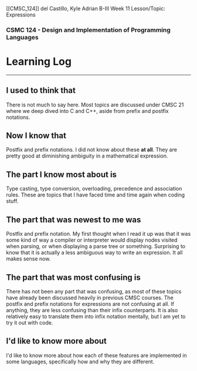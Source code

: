 [[CMSC_124]]
del Castillo, Kyle Adrian B-III
Week 11
Lesson/Topic: Expressions
### CSMC 124 - Design and Implementation of Programming Languages
# Learning Log
---
## I used to think that
There is not much to say here. Most topics are discussed under CMSC 21 where we deep dived into C and C++, aside from prefix and postfix notations.

## Now I know that
Postfix and prefix notations. I did not know about these **at all**. They are pretty good at diminishing ambiguity in a mathematical expression.

## The part I know most about is
Type casting, type conversion, overloading, precedence and association rules. These are topics that I have faced time and time again when coding stuff.

## The part that was newest to me was
Postfix and prefix notation. My first thought when I read it up was that it was some kind of way a compiler or interpreter would display nodes visited when parsing, or when displaying a parse tree or something. Surprising to know that it is actually a less ambiguous way to write an expression. It all makes sense now.

## The part that was most confusing is
There has not been any part that was confusing, as most of these topics have already been discussed heavily in previous CMSC courses. The postfix and prefix notations for expressions are not confusing at all. If anything, they are less confusing than their infix counterparts. It is also relatively easy to translate them into infix notation mentally, but I am yet to try it out with code.

## I'd like to know more about 
I'd like to know more about how each of these features are implemented in some languages, specifically how and why they are different.
